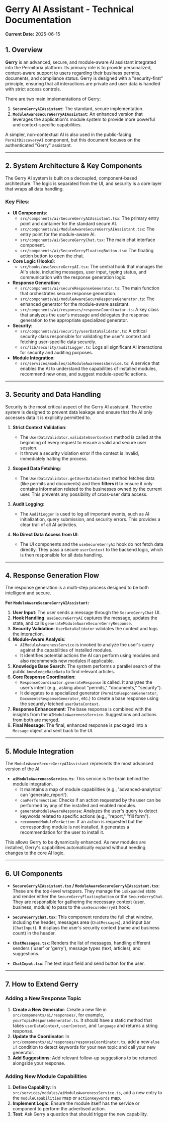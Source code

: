 
# Gerry AI Assistant - Technical Documentation

**Current Date:** 2025-06-15

## 1. Overview

**Gerry** is an advanced, secure, and module-aware AI assistant integrated into the Permitoria platform. Its primary role is to provide personalized, context-aware support to users regarding their business permits, documents, and compliance status. Gerry is designed with a "security-first" principle, ensuring that all interactions are private and user data is handled with strict access controls.

There are two main implementations of Gerry:
1.  **`SecureGerryAIAssistant`**: The standard, secure implementation.
2.  **`ModuleAwareSecureGerryAIAssistant`**: An enhanced version that leverages the application's module system to provide more powerful and context-specific capabilities.

A simpler, non-contextual AI is also used in the public-facing `PermitDiscoveryAI` component, but this document focuses on the authenticated "Gerry" assistant.

---

## 2. System Architecture & Key Components

The Gerry AI system is built on a decoupled, component-based architecture. The logic is separated from the UI, and security is a core layer that wraps all data handling.

### Key Files:
-   **UI Components**:
    -   `src/components/ai/SecureGerryAIAssistant.tsx`: The primary entry point and container for the standard secure AI.
    -   `src/components/ai/ModuleAwareSecureGerryAIAssistant.tsx`: The entry point for the module-aware AI.
    -   `src/components/ai/SecureGerryChat.tsx`: The main chat interface component.
    -   `src/components/ai/SecureGerryFloatingButton.tsx`: The floating action button to open the chat.
-   **Core Logic (Hooks)**:
    -   `src/hooks/useSecureGerryAI.tsx`: The central hook that manages the AI's state, including messages, user input, typing status, and communication with the response generation logic.
-   **Response Generation**:
    -   `src/components/ai/secureResponseGenerator.ts`: The main function that orchestrates secure response generation.
    -   `src/components/ai/moduleAwareSecureResponseGenerator.ts`: The enhanced generator for the module-aware assistant.
    -   `src/components/ai/responses/responseCoordinator.ts`: A key class that analyzes the user's message and delegates the response generation to the appropriate specialized generator.
-   **Security**:
    -   `src/components/ai/security/userDataValidator.ts`: A critical security class responsible for validating the user's context and fetching user-specific data securely.
    -   `src/lib/security/auditLogger.ts`: Logs all significant AI interactions for security and auditing purposes.
-   **Module Integration**:
    -   `src/services/modules/aiModuleAwarenessService.ts`: A service that enables the AI to understand the capabilities of installed modules, recommend new ones, and suggest module-specific actions.

---

## 3. Security and Data Handling

Security is the most critical aspect of the Gerry AI assistant. The entire system is designed to prevent data leakage and ensure that the AI only accesses data it is explicitly permitted to.

1.  **Strict Context Validation**:
    -   The `UserDataValidator.validateUserContext` method is called at the beginning of every request to ensure a valid and secure user session.
    -   It throws a security violation error if the context is invalid, immediately halting the process.

2.  **Scoped Data Fetching**:
    -   The `UserDataValidator.getUserDataContext` method fetches data (like permits and documents) and then **filters it** to ensure it only contains information related to the businesses owned by the current user. This prevents any possibility of cross-user data access.

3.  **Audit Logging**:
    -   The `AuditLogger` is used to log all important events, such as AI initialization, query submission, and security errors. This provides a clear trail of all AI activities.

4.  **No Direct Data Access from UI**:
    -   The UI components and the `useSecureGerryAI` hook do not fetch data directly. They pass a secure `userContext` to the backend logic, which is then responsible for all data handling.

---

## 4. Response Generation Flow

The response generation is a multi-step process designed to be both intelligent and secure.

**For `ModuleAwareSecureGerryAIAssistant`:**

1.  **User Input**: The user sends a message through the `SecureGerryChat` UI.
2.  **Hook Handling**: `useSecureGerryAI` captures the message, updates the state, and calls `generateModuleAwareSecureGerryResponse`.
3.  **Security Validation**: `UserDataValidator` validates the context and logs the interaction.
4.  **Module-Aware Analysis**:
    -   `AIModuleAwarenessService` is invoked to analyze the user's query against the capabilities of installed modules.
    -   It identifies potential actions the AI can perform using modules and also recommends new modules if applicable.
5.  **Knowledge Base Search**: The system performs a parallel search of the public `knowledgeBaseData` to find relevant articles.
6.  **Core Response Coordination**:
    -   `ResponseCoordinator.generateResponse` is called. It analyzes the user's intent (e.g., asking about "permits," "documents," "security").
    -   It delegates to a specialized generator (`PermitsResponseGenerator`, `DocumentsResponseGenerator`, etc.) to create a base response using the securely-fetched `userDataContext`.
7.  **Response Enhancement**: The base response is combined with the insights from the `AIModuleAwarenessService`. Suggestions and actions from both are merged.
8.  **Final Message**: The final, enhanced response is packaged into a `Message` object and sent back to the UI.

---

## 5. Module Integration

The `ModuleAwareSecureGerryAIAssistant` represents the most advanced version of the AI.

-   **`aiModuleAwarenessService.ts`**: This service is the brain behind the module integration.
    -   It maintains a map of module capabilities (e.g., 'advanced-analytics' can 'generate_report').
    -   `canPerformAction`: Checks if an action requested by the user can be performed by any of the installed and enabled modules.
    -   `generateModuleAwareResponse`: Analyzes the user's query to detect keywords related to specific actions (e.g., "report," "fill form").
    -   `recommendModuleForAction`: If an action is requested but the corresponding module is not installed, it generates a recommendation for the user to install it.

This allows Gerry to be dynamically enhanced. As new modules are installed, Gerry's capabilities automatically expand without needing changes to the core AI logic.

---

## 6. UI Components

-   **`SecureGerryAIAssistant.tsx` / `ModuleAwareSecureGerryAIAssistant.tsx`**: These are the top-level wrappers. They manage the `isExpanded` state and render either the `SecureGerryFloatingButton` or the `SecureGerryChat`. They are responsible for gathering the necessary context (user, business, module) to pass to the `useSecureGerryAI` hook.

-   **`SecureGerryChat.tsx`**: This component renders the full chat window, including the header, messages area (`ChatMessages`), and input bar (`ChatInput`). It displays the user's security context (name and business count) in the header.

-   **`ChatMessages.tsx`**: Renders the list of messages, handling different senders ('user' or 'gerry'), message types (text, articles), and suggestions.

-   **`ChatInput.tsx`**: The text input field and send button for the user.

---

## 7. How to Extend Gerry

### Adding a New Response Topic

1.  **Create a New Generator**: Create a new file in `src/components/ai/responses/`, for example, `yourTopicResponseGenerator.ts`. It should have a static method that takes `userDataContext`, `userContext`, and `language` and returns a string response.
2.  **Update the Coordinator**: In `src/components/ai/responses/responseCoordinator.ts`, add a new `else if` condition to detect keywords for your new topic and call your new generator.
3.  **Add Suggestions**: Add relevant follow-up suggestions to be returned alongside your response.

### Adding New Module Capabilities

1.  **Define Capability**: In `src/services/modules/aiModuleAwarenessService.ts`, add a new entry to the `moduleCapabilities` map or `actionKeywords` map.
2.  **Implement Logic**: Ensure the module itself has the service or component to perform the advertised action.
3.  **Test**: Ask Gerry a question that should trigger the new capability.

